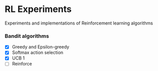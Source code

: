 # RL Experiments

Experiments and implementations of Reinforcement learning algorithms

### Bandit algorithms
- [x] Greedy and Epsilon-greedy
- [x] Softmax action selection
- [x] UCB 1
- [ ] Reinforce
